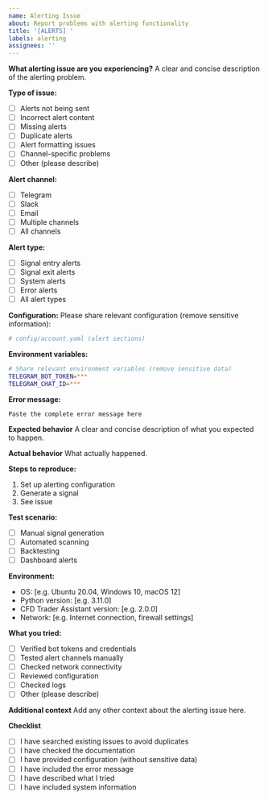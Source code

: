```yaml
---
name: Alerting Issue
about: Report problems with alerting functionality
title: '[ALERTS] '
labels: alerting
assignees: ''
---
```


**What alerting issue are you experiencing?**
A clear and concise description of the alerting problem.

**Type of issue:**
- [ ] Alerts not being sent
- [ ] Incorrect alert content
- [ ] Missing alerts
- [ ] Duplicate alerts
- [ ] Alert formatting issues
- [ ] Channel-specific problems
- [ ] Other (please describe)

**Alert channel:**
- [ ] Telegram
- [ ] Slack
- [ ] Email
- [ ] Multiple channels
- [ ] All channels

**Alert type:**
- [ ] Signal entry alerts
- [ ] Signal exit alerts
- [ ] System alerts
- [ ] Error alerts
- [ ] All alert types

**Configuration:**
Please share relevant configuration (remove sensitive information):
```yaml
# config/account.yaml (alert sections)
```

**Environment variables:**
```bash
# Share relevant environment variables (remove sensitive data)
TELEGRAM_BOT_TOKEN=***
TELEGRAM_CHAT_ID=***
```

**Error message:**
```
Paste the complete error message here
```

**Expected behavior**
A clear and concise description of what you expected to happen.

**Actual behavior**
What actually happened.

**Steps to reproduce:**
1. Set up alerting configuration
2. Generate a signal
3. See issue

**Test scenario:**
- [ ] Manual signal generation
- [ ] Automated scanning
- [ ] Backtesting
- [ ] Dashboard alerts

**Environment:**
 - OS: [e.g. Ubuntu 20.04, Windows 10, macOS 12]
 - Python version: [e.g. 3.11.0]
 - CFD Trader Assistant version: [e.g. 2.0.0]
 - Network: [e.g. Internet connection, firewall settings]

**What you tried:**
- [ ] Verified bot tokens and credentials
- [ ] Tested alert channels manually
- [ ] Checked network connectivity
- [ ] Reviewed configuration
- [ ] Checked logs
- [ ] Other (please describe)

**Additional context**
Add any other context about the alerting issue here.

**Checklist**
- [ ] I have searched existing issues to avoid duplicates
- [ ] I have checked the documentation
- [ ] I have provided configuration (without sensitive data)
- [ ] I have included the error message
- [ ] I have described what I tried
- [ ] I have included system information